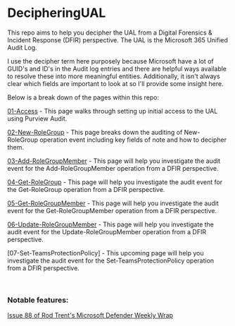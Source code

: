 # DecipheringUAL

This repo aims to help you decipher the UAL from a Digital Forensics & Incident Response (DFIR) perspective. The UAL is the Microsoft 365 Unified Audit Log.

I use the decipher term here purposely because Microsoft have a lot of GUID's and ID's in the Audit log entries and there are helpful ways available to resolve these into more meaningful entities. Additionally, it isn't always clear which fields are important to look at so I'll provide some insight here.

Below is a break down of the pages within this repo:

[01-Access](01-Access.md) - This page walks through setting up initial access to the UAL using Purview Audit.

[02-New-RoleGroup](02-New-RoleGroup.md) - This page breaks down the auditing of New-RoleGroup operation event including key fields of note and how to decipher them.

[03-Add-RoleGroupMember](03-Add-RoleGroupMember.md) - This page will help you investigate the audit event for the Add-RoleGroupMember operation from a DFIR perspective.

[04-Get-RoleGroup](04-Get-RoleGroup.md) - This page will help you investigate the audit event for the Get-RoleGroup operation from a DFIR perspective.

[05-Get-RoleGroupMember](05-Get-RoleGroupMember.md) - This page will help you investigate the audit event for the Get-RoleGroupMember operation from a DFIR perspective.

[06-Update-RoleGroupMember](06-Update-RoleGroupMember.md) - This page will help you investigate the audit event for the Update-RoleGroupMember operation from a DFIR perspective.

[07-Set-TeamsProtectionPolicy] - This upcoming page will help you investigate the audit event for the Set-TeamsProtectionPolicy operation from a DFIR perspective.

<br>
<h3>Notable features:</h3>

[Issue 88 of Rod Trent's Microsoft Defender Weekly Wrap](https://microsoftdefender.substack.com/i/135906120/defender-things)
